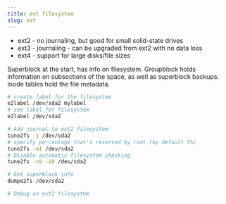 ```yaml
---
title: ext filesystem
slug: ext
---
```


* ext2 - no journaling, but good for small solid-state drives
* ext3 - journaling - can be upgraded from ext2 with no data loss
* ext4 - support for large disks/file sizes

Superblock at the start, has info on filesystem. Groupblock holds information on subsections of the space, as well as superblock backups. Inode tables hold the file metadata.

```bash
# create label for the filesystem
e2label /dev/sda2 mylabel
# see label for filesystem
e2label /dev/sda2

# Add journal to ext2 filesystem
tune2fs -j /dev/sda2
# specify percentage that's reserved by root (by default 5%)
tune2fs -m1 /dev/sda2
# Disable automatic filesystem checking
tune2fs -c0 -i0 /dev/sda2

# Get superblock info
dumpe2fs /dev/sda2

# Debug an ext2 filesystem
```
